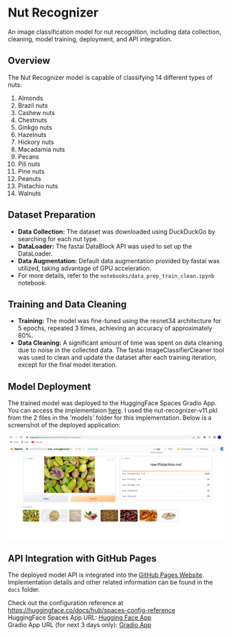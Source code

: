 
# Nut Recognizer

An image classification model for nut recognition, including data collection, cleaning, model training, deployment, and API integration.

## Overview

The Nut Recognizer model is capable of classifying 14 different types of nuts:

1. Almonds
2. Brazil nuts
3. Cashew nuts
4. Chestnuts
5. Ginkgo nuts
6. Hazelnuts
7. Hickory nuts
8. Macadamia nuts
9. Pecans
10. Pili nuts
11. Pine nuts
12. Peanuts
13. Pistachio nuts
14. Walnuts

## Dataset Preparation

- **Data Collection:** The dataset was downloaded using DuckDuckGo by searching for each nut type.
- **DataLoader:** The fastai DataBlock API was used to set up the DataLoader.
- **Data Augmentation:** Default data augmentation provided by fastai was utilized, taking advantage of GPU acceleration.
- For more details, refer to the `notebooks/data_prep_train_clean.ipynb` notebook.

## Training and Data Cleaning

- **Training:** The model was fine-tuned using the resnet34 architecture for 5 epochs, repeated 3 times, achieving an accuracy of approximately 80%.
- **Data Cleaning:** A significant amount of time was spent on data cleaning due to noise in the collected data. The fastai ImageClassifierCleaner tool was used to clean and update the dataset after each training iteration, except for the final model iteration.

## Model Deployment

The trained model was deployed to the HuggingFace Spaces Gradio App. You can access the implementaion [here](https://huggingface.co/spaces/nasrin2023ripa/nut-recognizer). I used the nut-recognizer-v11.pkl from the 2 files in the 'models' folder for this implementation. Below is a screenshot of the deployed application:

![Nut Recognizer App](nut_recognizer_app_cover.png)

## API Integration with GitHub Pages

The deployed model API is integrated into the [GitHub Pages Website](https://nasrinripa.github.io/nut-recognizer/). Implementation details and other related information can be found in the `docs` folder.


Check out the configuration reference at https://huggingface.co/docs/hub/spaces-config-reference <br>
HuggingFace Spaces App URL: [Hugging Face App](https://huggingface.co/spaces/nasrin2023ripa/nut-recognizer) <br>
Gradio App URL (for next 3 days only): [Gradio App](https://4d11d8281b1aee40aa.gradio.live/)
